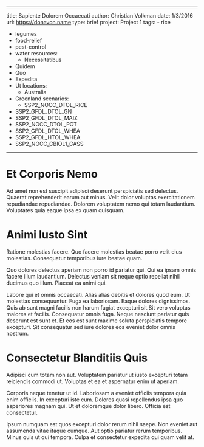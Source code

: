 ---
  title: Sapiente Dolorem Occaecati
  author: Christian Volkman
  date: 1/3/2016
  url: https://donavon.name
  type: brief
  project: Project 1
  tags:
    - rice
  - legumes
  - food-relief
  - pest-control
  - water
  resources:
    - Necessitatibus
  - Quidem
  - Quo
  - Expedita
  - Ut
  locations:
    - Australia
  - Greenland
  scenarios:
    - SSP2_NOCC_DTOL_RICE
  - SSP2_GFDL_DTOL_GN
  - SSP2_GFDL_DTOL_MAIZ
  - SSP2_NOCC_DTOL_POT
  - SSP2_GFDL_DTOL_WHEA
  - SSP2_GFDL_HTOL_WHEA
  - SSP2_NOCC_CBIOL1_CASS
  ---
  # Et Corporis Nemo
Ad amet non est suscipit adipisci deserunt perspiciatis sed delectus. Quaerat reprehenderit earum aut minus. Velit dolor voluptas exercitationem repudiandae repudiandae. Dolorem voluptatem nemo qui totam laudantium. Voluptates quia eaque ipsa ex quam quisquam.

# Animi Iusto Sint
Ratione molestias facere. Quo facere molestias beatae porro velit eius molestias. Consequatur temporibus iure beatae quam.
 Quo dolores delectus aperiam non porro id pariatur qui. Qui ea ipsam omnis facere illum laudantium. Delectus veniam sit neque optio repellat nihil ducimus quo illum. Placeat ea animi qui.
 Labore qui et omnis occaecati. Alias alias debitis et dolores quod eum. Ut molestias consequuntur. Fuga ea laboriosam. Eaque dolores dignissimos. Quis ab sunt magni facilis non harum fugiat excepturi sit.Sit vero voluptas maiores et facilis. Consequatur omnis fuga. Neque nesciunt pariatur quis deserunt est sunt et. Et eos est sunt maxime soluta perspiciatis tempore excepturi. Sit consequatur sed iure dolores eos eveniet dolor omnis nostrum.

# Consectetur Blanditiis Quis
Adipisci cum totam non aut. Voluptatem pariatur ut iusto excepturi totam reiciendis commodi ut. Voluptas et ea et aspernatur enim ut aperiam.
 Corporis neque tenetur ut id. Laboriosam a eveniet officiis tempora quia enim officiis. In excepturi iste cum. Dolores quasi repellendus ipsa quo asperiores magnam qui. Ut et doloremque dolor libero. Officia est consectetur.
 Ipsum numquam est quos excepturi dolor rerum nihil saepe. Non eveniet aut assumenda vitae itaque cumque. Aut optio pariatur rerum temporibus. Minus quis ut qui tempora. Culpa et consectetur expedita qui quam velit at.
